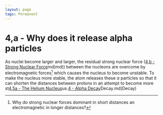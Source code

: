 ```yaml
---
layout: page
tags: Permanent
---
```

# 4,a - Why does it release alpha particles
 
 As nuclei become larger and larger, the residual strong nuclear force ([4,b - Strong Nuclear Force](4,b%20-%20Strong%20Nuclear%20Force.md)md)md)) between the nucleons are overcome by electromagnetic forces[^1] which causes the nucleus to become unstable. To make the nucleus more stable, the atom releases these $\alpha$ particles so that it can shorten the distances between protons in an attempt to become more st[4,5a - The Helium Nucleus](4,5a%20-%20The%20Helium%20Nucleus.md)us.[4 - Alpha Decay](4%20-%20Alpha%20Decay.md)Decay.md)Decay)

[^1]: Why do strong nuclear forces dominant in short distances an electromagnetic in longer distances?